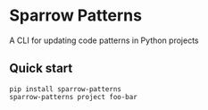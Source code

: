 # Sparrow Patterns

A CLI for updating code patterns in Python projects

## Quick start

```
pip install sparrow-patterns
sparrow-patterns project foo-bar
```
